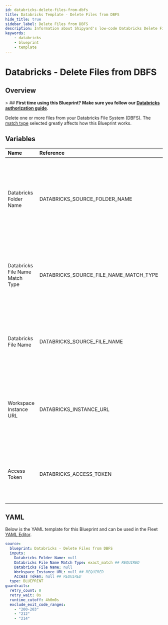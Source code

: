 ```yaml
---
id: databricks-delete-files-from-dbfs
title: Databricks Template - Delete Files from DBFS
hide_title: true
sidebar_label: Delete Files from DBFS
description: Information about Shipyard's low-code Databricks Delete Files from DBFS blueprint. Delete one or more files from your Databricks File System (DBFS).
keywords:
    - databricks
    - blueprint
    - template
---
```


# Databricks - Delete Files from DBFS

## Overview

&gt; ## **First time using this Blueprint? Make sure you follow our [Databricks authorization guide](https://www.shipyardapp.com/docs/blueprint-library/databricks/databricks-authorization/)**.

Delete one or more files from your Databricks File System (DBFS). The [match type](https://www.shipyardapp.com/docs/reference/blueprint-library/match-type/) selected greatly affects how this Blueprint works.



## Variables

| Name | Reference | Type | Required | Default | Options | Description |
|:---|:---|:---|:---|:---|:---|:---|
| Databricks Folder Name | DATABRICKS_SOURCE_FOLDER_NAME | Alphanumeric | :heavy_minus_sign: | - | - | Name of the folder where you want to upload the local file(s) in the Databricks File System (DBFS). If left blank, uploads to /FileStore/. |
| Databricks File Name Match Type | DATABRICKS_SOURCE_FILE_NAME_MATCH_TYPE | Select | :white_check_mark: | `exact_match` | Exact Match: `exact_match`<br></br><br></br>Regex Match: `regex_match` | Determines if the text in `Databricks File Name` will look for one file with exact match, or multiple files using regex. |
| Databricks File Name | DATABRICKS_SOURCE_FILE_NAME | Alphanumeric | :heavy_minus_sign: | - | - | What to name the file(s) being uploaded. If left blank, defaults to the original file name(s). |
| Workspace Instance URL | DATABRICKS_INSTANCE_URL | Alphanumeric | :white_check_mark: | - | - | The subdomain, domain, and top-level domain (TLD) of your Databricks Workspace URL. |
| Access Token | DATABRICKS_ACCESS_TOKEN | Password | :white_check_mark: | - | - | The personal access token associated with the provided Workspace Instance. |


## YAML

Below is the YAML template for this Blueprint and can be used in the Fleet [YAML Editor](../../reference/fleets/yaml-editor.md).

```yaml
source:
  blueprint: Databricks - Delete Files from DBFS
  inputs:
    Databricks Folder Name: null 
    Databricks File Name Match Type: exact_match ## REQUIRED
    Databricks File Name: null 
    Workspace Instance URL: null ## REQUIRED
    Access Token: null ## REQUIRED
  type: BLUEPRINT
guardrails:
  retry_count: 0
  retry_wait: 0s
  runtime_cutoff: 4h0m0s
  exclude_exit_code_ranges:
    - "200-203"
    - "212"
    - "214"
```
